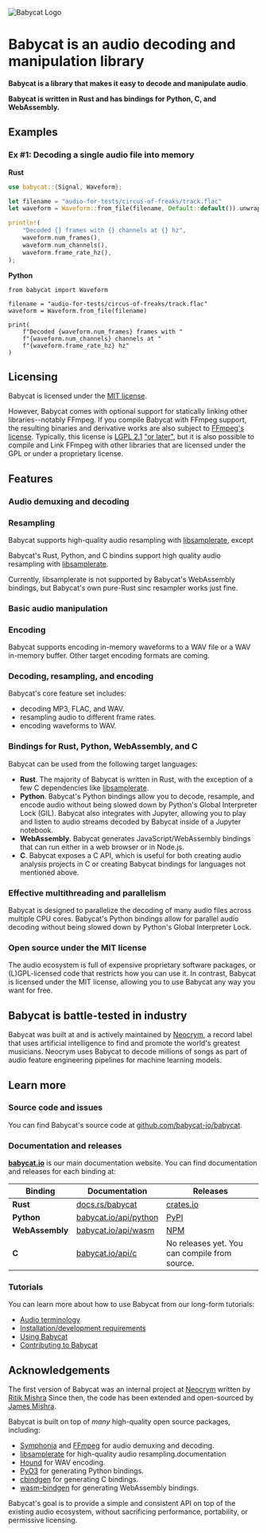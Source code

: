 ![Babycat Logo](https://static.neocrym.com/images/babycat/v1/2x/babycat-body-icon-dark-social-media-cover--2x.png "Babycat Logo")

# Babycat is an audio decoding and manipulation library

**Babycat is a library that makes it easy to decode and manipulate audio**.

**Babycat is written in Rust and has bindings for Python, C, and WebAssembly.**

## Examples

### Ex #1: Decoding a single audio file into memory

**Rust**
```rust
use babycat::{Signal, Waveform};

let filename = "audio-for-tests/circus-of-freaks/track.flac"
let waveform = Waveform::from_file(filename, Default::default()).unwrap();

println!(
    "Decoded {} frames with {} channels at {} hz",
    waveform.num_frames(),
    waveform.num_channels(),
    waveform.frame_rate_hz(),
);

```
**Python**
```python3
from babycat import Waveform

filename = "audio-for-tests/circus-of-freaks/track.flac"
waveform = Waveform.from_file(filename)

print(
    f"Decoded {waveform.num_frames} frames with "
    f"{waveform.num_channels} channels at "
    f"{waveform.frame_rate_hz} hz"
)
```

## Licensing

Babycat is licensed under the [MIT license][21].

However, Babycat comes with optional support for statically linking other libraries--notably FFmpeg. If you compile Babycat with FFmpeg support, the resulting binaries and derivative works are also subject to [FFmpeg's license][18]. Typically, this license is [LGPL 2.1][19] ["or later"][20], but it is also possible to compile and Link FFmpeg with other libraries that are licensed under the GPL or under a proprietary license.

## Features

### Audio demuxing and decoding

### Resampling

Babycat supports high-quality audio resampling with [libsamplerate][1], except

Babycat's Rust, Python, and C bindins support high quality audio resampling with [libsamplerate][1].

Currently, libsamplerate is not supported by Babycat's WebAssembly bindings, but Babycat's own pure-Rust sinc resampler works just fine.

### Basic audio manipulation



### Encoding

Babycat supports encoding in-memory waveforms to a WAV file or a WAV in-memory buffer. Other target encoding formats are coming.

### Decoding, resampling, and encoding
Babycat's core feature set includes:

- decoding MP3, FLAC, and WAV.
- resampling audio to different frame rates.
- encoding waveforms to WAV.

### Bindings for Rust, Python, WebAssembly, and C
Babycat can be used from the following target languages:

- **Rust**. The majority of Babycat is written in Rust, with the exception of a few C dependencies like [libsamplerate][1].
- **Python**. Babycat's Python bindings allow you to decode, resample, and encode audio without being slowed down by Python's Global Interpreter Lock (GIL). Babycat also integrates with Jupyter, allowing you to play and listen to audio streams decoded by Babycat inside of a Jupyter notebook.
- **WebAssembly**. Babycat generates JavaScript/WebAssembly bindings that can run either in a web browser or in Node.js.
- **C**. Babycat exposes a C API, which is useful for both creating audio analysis projects in C or creating Babycat bindings for languages not mentioned above.

### Effective multithreading and parallelism
Babycat is designed to parallelize the decoding of many audio files across multiple CPU cores. Babycat's Python bindings allow for parallel audio decoding without being slowed down by Python's Global Interpreter Lock.

### Open source under the MIT license
The audio ecosystem is full of expensive proprietary software packages, or (L)GPL-licensed code that restricts how you can use it. In contrast, Babycat is licensed under the MIT license, allowing you to use Babycat any way you want for free.

## Babycat is battle-tested in industry
Babycat was built at and is actively maintained by [Neocrym][2], a record label that uses artificial intelligence to find and promote the world's greatest musicians. Neocrym uses Babycat to decode millions of songs as part of audio feature engineering pipelines for machine learning models.

## Learn more

### Source code and issues
You can find Babycat's source code at [github.com/babycat-io/babycat][3].

### Documentation and releases
[**babycat.io**](https://babycat.io) is our main documentation website. You can find documentation and releases for each binding at:

| **Binding**     |  **Documentation**         |  **Releases**                                 |
| --------------- | -------------------------- | --------------------------------------------- |
| **Rust**        | [docs.rs/babycat][4]       | [crates.io][5]                                |
| **Python**      | [babycat.io/api/python][6] | [PyPI][7]                                     |
| **WebAssembly** | [babycat.io/api/wasm][8]   | [NPM][9]                                      |
| **C**           | [babycat.io/api/c][10]     | No releases yet. You can compile from source. |

### Tutorials
You can learn more about how to use Babycat from our long-form tutorials:

- [Audio terminology](https://babycat.io/tutorials/terminology/)
- [Installation/development requirements](https://babycat.io/tutorials/development-requirements/)
- [Using Babycat](https://babycat.io/tutorials/using-babycat/)
- [Contributing to Babycat](https://babycat.io/tutorials/contributing/)

## Acknowledgements
The first version of Babycat was an internal project at [Neocrym][2] written by [Ritik Mishra][11] Since then, the code has been extended and open-sourced by [James Mishra][12].

Babycat is built on top of *many* high-quality open source packages, including:

- [Symphonia][13] and [FFmpeg][22] for audio demuxing and decoding.
- [libsamplerate][1] for high-quality audio resampling.documentation
- [Hound][14] for WAV encoding.
- [PyO3][15] for generating Python bindings.
- [cbindgen][16] for generating C bindings.
- [wasm-bindgen][17] for generating WebAssembly bindings.

Babycat's goal is to provide a simple and consistent API on top of the existing audio ecosystem, without sacrificing performance, portability, or permissive licensing.

[1]: http://www.mega-nerd.com/SRC/index.html
[2]: https://www.neocrym.com
[3]: https://github.com/babycat-io/babycat
[4]: https://docs.rs/babycat
[5]: https://crates.io/crates/babycat
[6]: https://babycat.io/api/python/
[7]: https://pypi.org/project/babycat/
[8]: https://babycat.io/api/wasm
[9]: https://www.npmjs.com/package/babycat
[10]: https://babycat.io/api/c/
[11]: https://www.linkedin.com/in/ritikmishra
[12]: https://www.linkedin.com/in/jamesmishra
[13]: https://github.com/pdeljanov/Symphonia
[14]: https://github.com/ruuda/hound
[15]: https://github.com/PyO3/pyo3
[16]: https://github.com/eqrion/cbindgen
[17]: https://github.com/rustwasm/wasm-bindgen
[18]: https://www.ffmpeg.org/legal.html
[19]: https://www.gnu.org/licenses/old-licenses/lgpl-2.1.html
[20]: https://opensource.stackexchange.com/questions/6262/what-is-the-purpose-of-or-at-your-option-any-later-version-what-if-i-dont
[21]: https://github.com/babycat-io/babycat/blob/master/LICENSE
[22]: https://ffmpeg.org/
